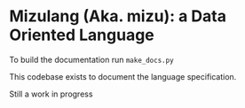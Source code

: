 # Mizulang (Aka. mizu): a Data Oriented Language

To build the documentation run `make_docs.py`

This codebase exists to document the language specification.

Still a work in progress
